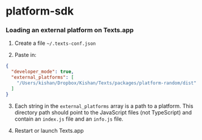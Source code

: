 # platform-sdk

### Loading an external platform on Texts.app

1. Create a file `~/.texts-conf.json`

2. Paste in:

```json
{
  "developer_mode": true,
  "external_platforms": [
    "/Users/kishan/Dropbox/Kishan/Texts/packages/platform-random/dist"
  ]
}
```

3. Each string in the `external_platforms` array is a path to a platform. This directory path should point to the JavaScript files (not TypeScript) and contain an `index.js` file and an `info.js` file.

4. Restart or launch Texts.app
